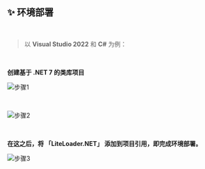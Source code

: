 ## ✨ 环境部署

<br>

>以 **Visual Studio 2022** 和 **C#** 为例：

<br>

**创建基于 .NET 7 的类库项目**

![步骤1](../../../assets/DotNetDeploy1.png)

<br>

![步骤2](../../../assets/DotNetDeploy2.png)

<br>

**在这之后，将 「LiteLoader.NET」 添加到项目引用，即完成环境部署。**

![步骤3](../../../assets/DotNetDeploy3.png)
